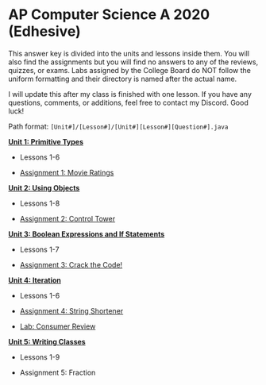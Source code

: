 # AP Computer Science A 2020 (Edhesive)

This answer key is divided into the units and lessons inside them. You will also find the assignments but you will find no answers to any of the reviews, quizzes, or exams. Labs assigned by the College Board do NOT follow the uniform formatting and their directory is named after the actual name.

I will update this after my class is finished with one lesson. If you have any questions, comments, or additions, feel free to contact my Discord. Good luck!

Path format: `[Unit#]/[Lesson#]/[Unit#][Lesson#][Question#].java`

[**Unit 1: Primitive Types**](https://github.com/mapoztate/apcsa2020/blob/master/unit1/)

  - Lessons 1-6

  - [Assignment 1: Movie Ratings](https://github.com/mapoztate/apcsa2020/blob/master/unit1/U1_Assignment.java)

[**Unit 2: Using Objects**](https://github.com/mapoztate/apcsa2020/blob/master/unit2/)

 - Lessons 1-8

 - [Assignment 2: Control Tower](https://github.com/mapoztate/apcsa2020/blob/master/unit1/U2_Assignment.java)

[**Unit 3: Boolean Expressions and If Statements**](https://github.com/mapoztate/apcsa2020/blob/master/unit3/)

 - Lessons 1-7

 - [Assignment 3: Crack the Code!](https://github.com/mapoztate/apcsa2020/blob/master/unit3/U3_Assignment.java)
 
[**Unit 4: Iteration**](https://github.com/mapoztate/apcsa2020/blob/master/unit4/)

 - Lessons 1-6
 
 - [Assignment 4: String Shortener](https://github.com/mapoztate/apcsa2020/blob/master/unit4/U4_Assignment.java)
 
 - [Lab: Consumer Review](https://github.com/mapoztate/apcsa2020/tree/master/unit4/consumer-review)

[**Unit 5: Writing Classes**](https://github.com/mapoztate/apcsa2020/blob/master/unit5/)

- Lessons 1-9

- Assignment 5: Fraction
